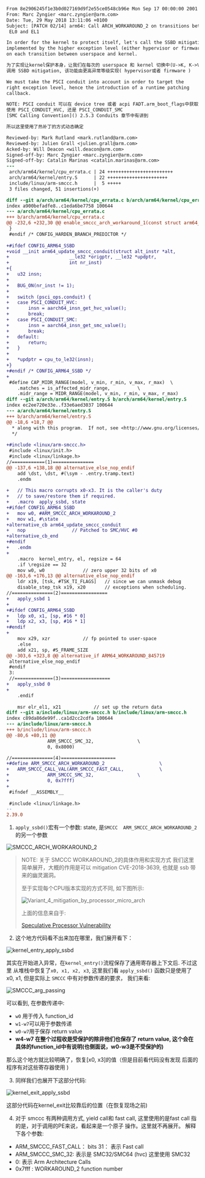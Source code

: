 ```diff
From 8e2906245f1e3b0d027169d9f2e55ce0548cb96e Mon Sep 17 00:00:00 2001
From: Marc Zyngier <marc.zyngier@arm.com>
Date: Tue, 29 May 2018 13:11:06 +0100
Subject: [PATCH 02/14] arm64: Call ARCH_WORKAROUND_2 on transitions between
 EL0 and EL1

In order for the kernel to protect itself, let's call the SSBD mitigation
implemented by the higher exception level (either hypervisor or firmware)
on each transition between userspace and kernel.

为了实现让kernel保护本身，让我们在每次的 userspace 和 kernel 切换中(U->K, K->V)，
调用 SSBD mitigation, 该功能由更高异常等级实现( hypervisor或者 firmware )

We must take the PSCI conduit into account in order to target the
right exception level, hence the introduction of a runtime patching
callback.

NOTE: PSCI conduit 可以在 device tree 或者 acpi FADT.arm_boot_flags中获取到是
使用 PSCI_CONDUIT_HVC, 还是 PSCI_CONDUIT_SMC 
[SMC Calling Convention]() 2.5.3 Conduits 章节中有讲到

所以这里使用了热补丁的方式动态确定

Reviewed-by: Mark Rutland <mark.rutland@arm.com>
Reviewed-by: Julien Grall <julien.grall@arm.com>
Acked-by: Will Deacon <will.deacon@arm.com>
Signed-off-by: Marc Zyngier <marc.zyngier@arm.com>
Signed-off-by: Catalin Marinas <catalin.marinas@arm.com>
---
 arch/arm64/kernel/cpu_errata.c | 24 ++++++++++++++++++++++++
 arch/arm64/kernel/entry.S      | 22 ++++++++++++++++++++++
 include/linux/arm-smccc.h      |  5 +++++
 3 files changed, 51 insertions(+)

diff --git a/arch/arm64/kernel/cpu_errata.c b/arch/arm64/kernel/cpu_errata.c
index a900befadfe8..c1eda6be7758 100644
--- a/arch/arm64/kernel/cpu_errata.c
+++ b/arch/arm64/kernel/cpu_errata.c
@@ -232,6 +232,30 @@ enable_smccc_arch_workaround_1(const struct arm64_cpu_capabilities *entry)
 }
 #endif	/* CONFIG_HARDEN_BRANCH_PREDICTOR */
 
+#ifdef CONFIG_ARM64_SSBD
+void __init arm64_update_smccc_conduit(struct alt_instr *alt,
+				       __le32 *origptr, __le32 *updptr,
+				       int nr_inst)
+{
+	u32 insn;
+
+	BUG_ON(nr_inst != 1);
+
+	switch (psci_ops.conduit) {
+	case PSCI_CONDUIT_HVC:
+		insn = aarch64_insn_get_hvc_value();
+		break;
+	case PSCI_CONDUIT_SMC:
+		insn = aarch64_insn_get_smc_value();
+		break;
+	default:
+		return;
+	}
+
+	*updptr = cpu_to_le32(insn);
+}
+#endif	/* CONFIG_ARM64_SSBD */
+
 #define CAP_MIDR_RANGE(model, v_min, r_min, v_max, r_max)	\
 	.matches = is_affected_midr_range,			\
 	.midr_range = MIDR_RANGE(model, v_min, r_min, v_max, r_max)
diff --git a/arch/arm64/kernel/entry.S b/arch/arm64/kernel/entry.S
index ec2ee720e33e..f33e6aed3037 100644
--- a/arch/arm64/kernel/entry.S
+++ b/arch/arm64/kernel/entry.S
@@ -18,6 +18,7 @@
  * along with this program.  If not, see <http://www.gnu.org/licenses/>.
  */
 
+#include <linux/arm-smccc.h>
 #include <linux/init.h>
 #include <linux/linkage.h>
//============(1)=============== 
@@ -137,6 +138,18 @@ alternative_else_nop_endif
 	add	\dst, \dst, #(\sym - .entry.tramp.text)
 	.endm
 
+	// This macro corrupts x0-x3. It is the caller's duty
+	// to save/restore them if required.
+	.macro	apply_ssbd, state
+#ifdef CONFIG_ARM64_SSBD
+	mov	w0, #ARM_SMCCC_ARCH_WORKAROUND_2
+	mov	w1, #\state
+alternative_cb	arm64_update_smccc_conduit
+	nop					// Patched to SMC/HVC #0
+alternative_cb_end
+#endif
+	.endm
+
 	.macro	kernel_entry, el, regsize = 64
 	.if	\regsize == 32
 	mov	w0, w0				// zero upper 32 bits of x0
@@ -163,6 +176,13 @@ alternative_else_nop_endif
 	ldr	x19, [tsk, #TSK_TI_FLAGS]	// since we can unmask debug
 	disable_step_tsk x19, x20		// exceptions when scheduling.
//===============(2)================= 
+	apply_ssbd 1
+
+#ifdef CONFIG_ARM64_SSBD
+	ldp	x0, x1, [sp, #16 * 0]
+	ldp	x2, x3, [sp, #16 * 1]
+#endif
+
 	mov	x29, xzr			// fp pointed to user-space
 	.else
 	add	x21, sp, #S_FRAME_SIZE
@@ -303,6 +323,8 @@ alternative_if ARM64_WORKAROUND_845719
 alternative_else_nop_endif
 #endif
 3:
 //==============(3)==================
+	apply_ssbd 0
+
 	.endif
 
 	msr	elr_el1, x21			// set up the return data
diff --git a/include/linux/arm-smccc.h b/include/linux/arm-smccc.h
index c89da86de99f..ca1d2cc2cdfa 100644
--- a/include/linux/arm-smccc.h
+++ b/include/linux/arm-smccc.h
@@ -80,6 +80,11 @@
 			   ARM_SMCCC_SMC_32,				\
 			   0, 0x8000)

//===============(4)====================
+#define ARM_SMCCC_ARCH_WORKAROUND_2					\
+	ARM_SMCCC_CALL_VAL(ARM_SMCCC_FAST_CALL,				\
+			   ARM_SMCCC_SMC_32,				\
+			   0, 0x7fff)
+
 #ifndef __ASSEMBLY__
 
 #include <linux/linkage.h>
-- 
2.39.0
```

1. `apply_ssbd()`宏有一个参数: state, 是`SMCCC 
ARM_SMCCC_ARCH_WORKAROUND_2`的另一个参数

![SMCCC_ARCH_WORKAROUND_2](pic/SMCCC_ARCH_WORKAROUND_2.png)

> NOTE: 关于 SMCCC WORKAROUND_2的具体作用和实现方式
> 我们这里简单展开，大概的作用是可以 mitigation 
> CVE-2018-3639, 也就是 ssb 带来的幽灵漏洞。
>
> 至于实现每个CPU版本实现的方式不同, 如下图所示:
>
> ![Variant_4_mitigation_by_processor_micro_arch](pic/Variant_4_mitigation_by_processor_micro_arch.png)
>
> 上面的信息来自于: 
>
> [Speculative Processor Vulnerability](http://www.irmak-bilgisayar.com/speculative-processor-vulnerability.html)

2. 这个地方代码看不出来加在哪里，我们展开看下：

![kernel_entry_apply_ssbd](pic/kernel_entry_apply_ssbd.png)

其实在开始进入异常，在`kernel_entry()`流程保存了通用寄存器上下文后.
不过这里 从堆栈中恢复了`x0, x1, x2, x3`, 这里我们看 `apply_ssbd()`
函数只是使用了x0, x1, 但是实际上 `SMCCC` 中有对参数传递的要求，
我们来看:

![SMCCC_arg_passing](pic/SMCCC_arg_passing.png)

可以看到, 在参数传递中:
* `w0` 用于传入 function_id
* `w1-w7`可以用于参数传递
* `w0-w7`用于保存 return value
* **w4-w7 在整个过程收是受保护的除非他们也保存了 return value, 这个会在
 具体的function_id中有说明(也侧面说，w0-w3是不受保护的)**

那么这个地方就比较明确了，恢复[x0, x3]的值（但是目前看代码没有发现
后面的程序有对这些寄存器使用 )

3. 同样我们也展开下这部分代码:

![kernel_exit_apply_ssbd](pic/kernel_exit_apply_ssbd.png)

这部分代码在kernel_exit比较靠后的位置（在恢复现场之前)

4. 对于 smccc 有两种调用方式, yield call和 fast call, 
这里使用的是fast call 指的是，对于调用的PE来说，看起来是一个原子
操作。这里就不再展开。 解释下各个参数:
* ARM_SMCCC_FAST_CALL： bits 31： 表示 Fast call
* ARM_SMCCC_SMC_32: 表示是 SMC32/SMC64 (hvc) 这里使用 SMC32
* 0: 表示 Arm Architecture Calls
* 0x7fff : WORKAROUND_2 function number
